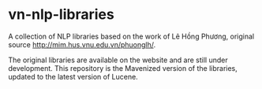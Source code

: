 vn-nlp-libraries
================

A collection of NLP libraries based on the work of Lê Hồng Phương, original source http://mim.hus.vnu.edu.vn/phuonglh/.

The original libraries are available on the website and are still under development. This repository is the Mavenized version of the libraries, updated to the latest version of Lucene.
